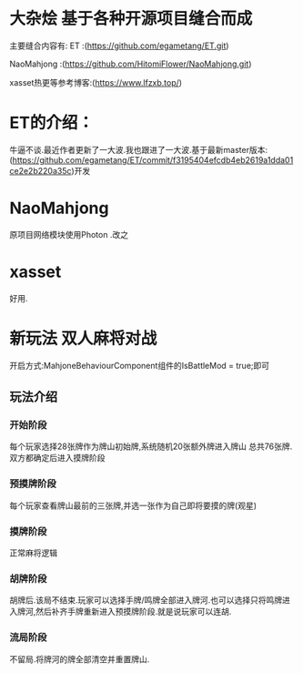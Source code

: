 # 大杂烩 基于各种开源项目缝合而成

主要缝合内容有: 
ET :(https://github.com/egametang/ET.git)

NaoMahjong :(https://github.com/HitomiFlower/NaoMahjong.git)

xasset热更等参考博客:(https://www.lfzxb.top/)

# ET的介绍：

牛逼不谈.最近作者更新了一大波.我也跟进了一大波.基于最新master版本:(https://github.com/egametang/ET/commit/f3195404efcdb4eb2619a1dda01ce2e2b220a35c)开发

# NaoMahjong

原项目网络模块使用Photon .改之

# xasset

好用.



# 新玩法 双人麻将对战

开启方式:MahjoneBehaviourComponent组件的IsBattleMod = true;即可

## 玩法介绍

### 开始阶段

每个玩家选择28张牌作为牌山初始牌,系统随机20张额外牌进入牌山 总共76张牌.双方都确定后进入摸牌阶段

### 预摸牌阶段

每个玩家查看牌山最前的三张牌,并选一张作为自己即将要摸的牌(观星) 

### 摸牌阶段

正常麻将逻辑

### 胡牌阶段

胡牌后.该局不结束.玩家可以选择手牌/鸣牌全部进入牌河.也可以选择只将鸣牌进入牌河,然后补齐手牌重新进入预摸牌阶段.就是说玩家可以连胡.

### 流局阶段

不留局.将牌河的牌全部清空并重置牌山.

